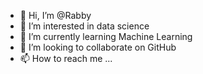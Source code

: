 - 👋 Hi, I’m @Rabby
- 👀 I’m interested in data science 
- 🌱 I’m currently learning Machine Learning 
- 💞️ I’m looking to collaborate on GitHub
- 📫 How to reach me ...

<!---
rabby-ece-ku/rabby-ece-ku is a ✨ special ✨ repository because its `README.md` (this file) appears on your GitHub profile.
You can click the Preview link to take a look at your changes.
--->
